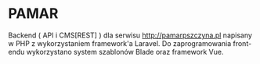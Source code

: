 # PAMAR

Backend ( API i CMS[REST] ) dla serwisu http://pamarpszczyna.pl napisany w PHP z wykorzystaniem framework'a Laravel.
Do zaprogramowania front-endu wykorzystano system szablonów Blade oraz framework Vue.
